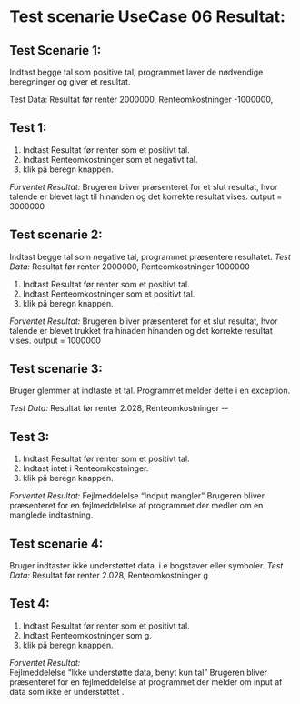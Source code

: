 # Test scenarie UseCase 06 Resultat: 
## Test Scenarie 1: 
Indtast begge tal som positive tal, programmet laver de nødvendige beregninger og giver et resultat. 

 Test Data: Resultat før renter 2000000, Renteomkostninger -1000000,

## Test 1:  
1. Indtast Resultat før renter som et positivt tal. 
2. Indtast Renteomkostninger som et negativt tal.  
3. klik på beregn knappen. 

*Forventet Resultat:* 
Brugeren bliver præsenteret for et slut resultat, hvor talende er blevet lagt til hinanden og det korrekte resultat vises.
output = 3000000


## Test scenarie 2: 
Indtast begge tal som negative tal, programmet præsentere resultatet. 
*Test Data:* Resultat før renter 2000000, Renteomkostninger 1000000
1. Indtast Resultat før renter som et positivt tal. 
2. Indtast Renteomkostninger som et positivt tal.  
3. klik på beregn knappen. 

*Forventet Resultat:* 
Brugeren bliver præsenteret for et slut resultat, hvor talende er blevet trukket fra  hinaden hinanden og det korrekte resultat vises.
output = 1000000



## Test scenarie 3: 
Bruger glemmer at indtaste et tal. Programmet melder dette i en exception.  

*Test Data:* Resultat før renter 2.028, Renteomkostninger -- 

## Test 3: 
1. Indtast Resultat før renter som et positivt tal. 
2. Indtast intet i Renteomkostninger.  
3. klik på beregn knappen. 

*Forventet Resultat:* 
Fejlmeddelelse “Indput mangler” 
Brugeren bliver præsenteret for en fejlmeddelelse af programmet der medler om en manglede indtastning. 


## Test scenarie 4: 
Bruger indtaster ikke understøttet data. i.e bogstaver eller symboler. 
*Test Data:* Resultat før renter 2.028, Renteomkostninger g 

## Test 4: 
1. Indtast Resultat før renter som et positivt tal. 
2. Indtast Renteomkostninger som g.  
3. klik på beregn knappen. 

*Forventet Resultat:*  
Fejlmeddelelse “Ikke understøtte data, benyt kun tal” 
Brugeren bliver præsenteret for en fejlmeddelelse af programmet der melder om input af data som ikke er understøttet . 
